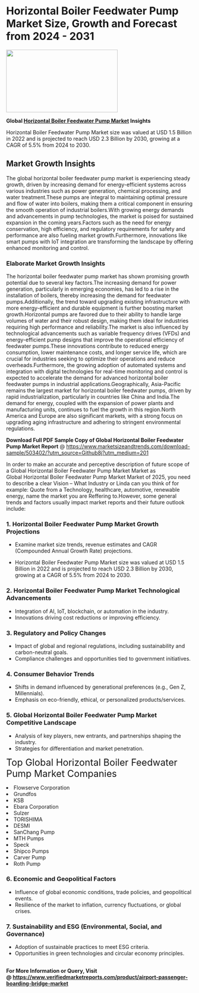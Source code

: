 <H1>Horizontal Boiler Feedwater Pump Market Size, Growth and Forecast from 2024 - 2031</H1><img class="aligncenter size-medium wp-image-584254" src="https://thirdeyenews.in/wp-content/uploads/2024/09/Global-Market-Research-300x168.jpeg" alt="" width="300" height="168" /><p><strong>Global&nbsp;<a href="https://www.marketsizeandtrends.com/download-sample/503402/?utm_source=Github8j?utm_medium=201">Horizontal Boiler Feedwater Pump Market</a> Insights</strong></p><p>Horizontal Boiler Feedwater Pump Market size was valued at USD 1.5 Billion in 2022 and is projected to reach USD 2.3 Billion by 2030, growing at a CAGR of 5.5% from 2024 to 2030.</p><p><h2>Market Growth Insights</h2> The global horizontal boiler feedwater pump market is experiencing steady growth, driven by increasing demand for energy-efficient systems across various industries such as power generation, chemical processing, and water treatment.These pumps are integral to maintaining optimal pressure and flow of water into boilers, making them a critical component in ensuring the smooth operation of industrial boilers.With growing energy demands and advancements in pump technologies, the market is poised for sustained expansion in the coming years.Factors such as the need for energy conservation, high efficiency, and regulatory requirements for safety and performance are also fueling market growth.Furthermore, innovations like smart pumps with IoT integration are transforming the landscape by offering enhanced monitoring and control. <h3>Elaborate Market Growth Insights</h3> The horizontal boiler feedwater pump market has shown promising growth potential due to several key factors.The increasing demand for power generation, particularly in emerging economies, has led to a rise in the installation of boilers, thereby increasing the demand for feedwater pumps.Additionally, the trend toward upgrading existing infrastructure with more energy-efficient and durable equipment is further boosting market growth.Horizontal pumps are favored due to their ability to handle large volumes of water and their robust design, making them ideal for industries requiring high performance and reliability.The market is also influenced by technological advancements such as variable frequency drives (VFDs) and energy-efficient pump designs that improve the operational efficiency of feedwater pumps.These innovations contribute to reduced energy consumption, lower maintenance costs, and longer service life, which are crucial for industries seeking to optimize their operations and reduce overheads.Furthermore, the growing adoption of automated systems and integration with digital technologies for real-time monitoring and control is expected to accelerate the demand for advanced horizontal boiler feedwater pumps in industrial applications.Geographically, Asia-Pacific remains the largest market for horizontal boiler feedwater pumps, driven by rapid industrialization, particularly in countries like China and India.The demand for energy, coupled with the expansion of power plants and manufacturing units, continues to fuel the growth in this region.North America and Europe are also significant markets, with a strong focus on upgrading aging infrastructure and adhering to stringent environmental regulations.</p><p><span class=""><strong>Download Full PDF Sample Copy of Global Horizontal Boiler Feedwater Pump Market Report</strong> @ <a href="https://www.marketsizeandtrends.com/download-sample/503402/?utm_source=Github8j?utm_medium=201" target="_blank">https://www.marketsizeandtrends.com/download-sample/503402/?utm_source=Github8j?utm_medium=201</a></span></p><p>In order to make an accurate and perceptive description of future scope of a Global&nbsp;Horizontal Boiler Feedwater Pump Market Market as Global&nbsp;Horizontal Boiler Feedwater Pump Market Market of 2025, you need to describe a clear Vision &ndash; What Industry or Linda can you think of for example: Quote from a Technology, healthcare, automotive, renewable energy, name the market you are Reffering to.However, some general trends and factors usually impact market reports and their future outlook include:</p><h3>1.&nbsp;<strong>Horizontal Boiler Feedwater Pump Market Growth Projections</strong></h3><ul><li>Examine market size trends, revenue estimates and CAGR (Compounded Annual Growth Rate) projections.</li><li><p>Horizontal Boiler Feedwater Pump Market size was valued at USD 1.5 Billion in 2022 and is projected to reach USD 2.3 Billion by 2030, growing at a CAGR of 5.5% from 2024 to 2030.</p></li></ul><h3>2.&nbsp;<strong>Horizontal Boiler Feedwater Pump Market Technological Advancements</strong></h3><ul><li>Integration of AI, IoT, blockchain, or automation in the industry.</li><li>Innovations driving cost reductions or improving efficiency.</li></ul><h3>3.&nbsp;<strong>Regulatory and Policy Changes</strong></h3><ul><li>Impact of global and regional regulations, including sustainability and carbon-neutral goals.</li><li>Compliance challenges and opportunities tied to government initiatives.</li></ul><h3>4.&nbsp;<strong>Consumer Behavior Trends</strong></h3><ul><li>Shifts in demand influenced by generational preferences (e.g., Gen Z, Millennials).</li><li>Emphasis on eco-friendly, ethical, or personalized products/services.</li></ul><h3>5.&nbsp;<strong>Global Horizontal Boiler Feedwater Pump Market Competitive Landscape</strong></h3><ul><li>Analysis of key players, new entrants, and partnerships shaping the industry.</li><li>Strategies for differentiation and market penetration.</li></ul><p data-pm-slice="1 1 []"><span style="color: inherit; font-family: inherit; font-size: 25px;">Top Global Horizontal Boiler Feedwater Pump Market Companies</span></p><div class="" data-test-id=""><p><li>Flowserve Corporation</li><li> Grundfos</li><li> KSB</li><li> Ebara Corporation</li><li> Sulzer</li><li> TORISHIMA</li><li> DESMI</li><li> SanChang Pump</li><li> MTH Pumps</li><li> Speck</li><li> Shipco Pumps</li><li> Carver Pump</li><li> Roth Pump</li></p></div><h3>6.&nbsp;<strong>Economic and Geopolitical Factors</strong></h3><ul><li>Influence of global economic conditions, trade policies, and geopolitical events.</li><li>Resilience of the market to inflation, currency fluctuations, or global crises.</li></ul><h3>7.&nbsp;<strong>Sustainability and ESG (Environmental, Social, and Governance)</strong></h3><ul><li>Adoption of sustainable practices to meet ESG criteria.</li><li>Opportunities in green technologies and circular economy principles.</li></ul><h2><strong style="font-size: 14px;">For More Information or Query, Visit @&nbsp;</strong><a style="background-color: #ffffff; font-size: 14px;" href="https://www.marketsizeandtrends.com/report/horizontal-boiler-feedwater-pump-market/" target="_blank">https://www.verifiedmarketreports.com/product/airport-passenger-boarding-bridge-market</a></h2>